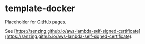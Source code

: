 # template-docker

Placeholder for [GitHub pages](https://pages.github.com/).

See [https://senzing.github.io/aws-lambda-self-signed-certificate](https://senzing.github.io/aws-lambda-self-signed-certificate).
